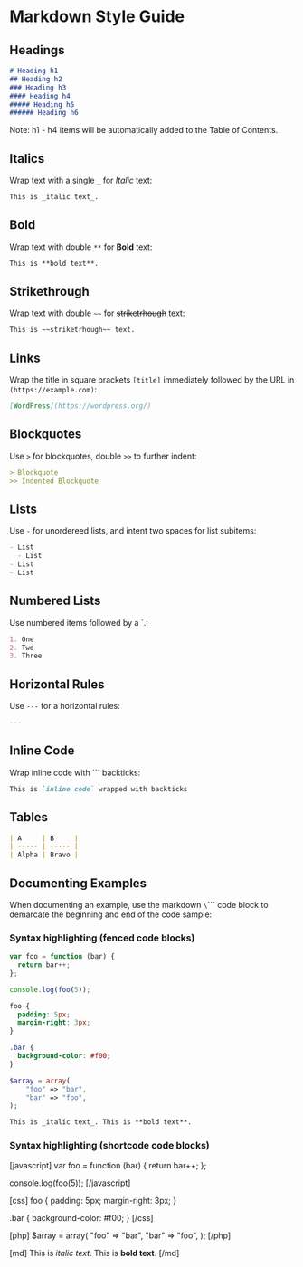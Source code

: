 # Markdown Style Guide

## Headings

```md
# Heading h1
## Heading h2
### Heading h3
#### Heading h4
##### Heading h5
###### Heading h6
```
Note: h1 - h4 items will be automatically added to the Table of Contents.

## Italics

Wrap text with a single `_` for _Italic_ text:

```md
This is _italic text_.
```

## Bold
Wrap text with double `**` for **Bold** text:

```md
This is **bold text**.
```

## Strikethrough
Wrap text with double `~~` for ~~striketrhough~~ text:

```md
This is ~~striketrhough~~ text.
```

## Links

Wrap the title in square brackets `[title]` immediately followed by the URL in `(https://example.com)`:

```md
[WordPress](https://wordpress.org/)
```

## Blockquotes

Use `>` for blockquotes, double `>>` to further indent:

```md
> Blockquote
>> Indented Blockquote
```

## Lists

Use `-` for unordereed lists, and intent two spaces for list subitems:

```md
- List
  - List
- List
- List
```

## Numbered Lists

Use numbered items followed by a `.:

```md
1. One
2. Two
3. Three
```

## Horizontal Rules

Use `---` for a horizontal rules:
```md
---
```

## Inline Code

Wrap inline code with `\`` backticks:
```md
This is `inline code` wrapped with backticks
```

## Tables

```md
| A     | B     |
| ----- | ----- |
| Alpha | Bravo |
```

## Documenting Examples

When documenting an example, use the markdown `\`\`\`` code block to demarcate the beginning and end of the code sample:

### Syntax highlighting (fenced code blocks)

```js
var foo = function (bar) {
  return bar++;
};

console.log(foo(5));
```

```css
foo {
  padding: 5px;
  margin-right: 3px;
}

.bar {
  background-color: #f00;
}
```

```php
$array = array(
    "foo" => "bar",
    "bar" => "foo",
);
```

```md
This is _italic text_. This is **bold text**.
```

### Syntax highlighting (shortcode code blocks)

[javascript]
var foo = function (bar) {
  return bar++;
};

console.log(foo(5));
[/javascript]

[css]
foo {
  padding: 5px;
  margin-right: 3px;
}

.bar {
  background-color: #f00;
}
[/css]

[php]
$array = array(
    "foo" => "bar",
    "bar" => "foo",
);
[/php]

[md]
This is _italic text_. This is **bold text**.
[/md]
